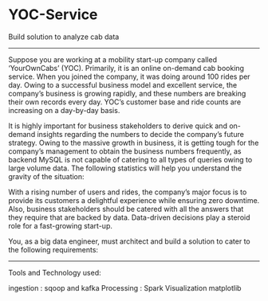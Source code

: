 # YOC-Service
Build solution to analyze cab data
*************************************
Suppose you are working at a mobility start-up company called ‘YourOwnCabs’ (YOC). Primarily, it is an online on-demand cab booking service. When you joined the company, it was doing around 100 rides per day. Owing to a successful business model and excellent service, the company’s business is growing rapidly, and these numbers are breaking their own records every day. YOC’s customer base and ride counts are increasing on a day-by-day basis. 

It is highly important for business stakeholders to derive quick and on-demand insights regarding the numbers to decide the company’s future strategy. Owing to the massive growth in business, it is getting tough for the company’s management to obtain the business numbers frequently, as backend MySQL is not capable of catering to all types of queries owing to large volume data. The following statistics will help you understand the gravity of the situation:

With a rising number of users and rides, the company’s major focus is to provide its customers a delightful experience while ensuring zero downtime. Also, business stakeholders should be catered with all the answers that they require that are backed by data. Data-driven decisions play a steroid role for a fast-growing start-up.

You, as a big data engineer, must architect and build a solution to cater to the following requirements:

***********************************************************************************************************

Tools and Technology used:

ingestion : sqoop and kafka
Processing : Spark
Visualization matplotlib
